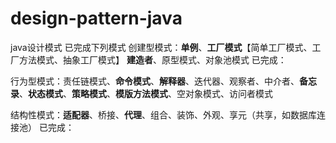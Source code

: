 # design-pattern-java
java设计模式
已完成下列模式
创建型模式：**单例**、**工厂模式**【简单工厂模式、工厂方法模式、抽象工厂模式】  **建造者**、原型模式、对象池模式
已完成：

行为型模式：责任链模式、**命令模式**、**解释器**、迭代器、观察者、中介者、**备忘录**、**状态模式**、**策略模式**、**模版方法模式**、空对象模式、访问者模式


结构性模式：**适配器**、桥接、**代理**、组合、装饰、外观、享元（共享，如数据库连接池）
已完成：